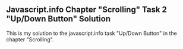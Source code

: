## Javascript.info Chapter "Scrolling" Task 2 "Up/Down Button" Solution

This is my solution to the javascript.info task "Up/Down Button" in the chapter "Scrolling".  